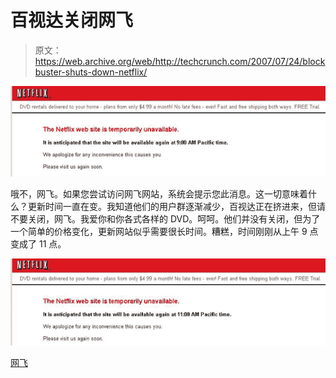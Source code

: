 # 百视达关闭网飞

> 原文：<https://web.archive.org/web/http://techcrunch.com/2007/07/24/blockbuster-shuts-down-netflix/>

![net.JPG](img/0926421c7fa34a91984e130ec97f582d.png)

哦不，网飞。如果您尝试访问网飞网站，系统会提示您此消息。这一切意味着什么？更新时间一直在变。我知道他们的用户群逐渐减少，百视达正在挤进来，但请不要关闭，网飞。我爱你和你各式各样的 DVD。呵呵。他们并没有关闭，但为了一个简单的价格变化，更新网站似乎需要很长时间。糟糕，时间刚刚从上午 9 点变成了 11 点。

![net2.JPG](img/dc5982734a1ef24a46603ef9008ca703.png)

[网飞](https://web.archive.org/web/20160317093951/http://www.netflix.com/)